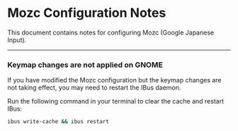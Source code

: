# Mozc Configuration Notes

This document contains notes for configuring Mozc (Google Japanese Input).

---

### Keymap changes are not applied on GNOME

If you have modified the Mozc configuration but the keymap changes are not taking effect, you may need to restart the IBus daemon.

Run the following command in your terminal to clear the cache and restart IBus:

```bash
ibus write-cache && ibus restart
```
